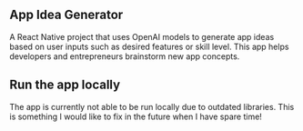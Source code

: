 ## App Idea Generator

A React Native project that uses OpenAI models to generate app ideas based on user inputs such as desired features or skill level. This app helps developers and entrepreneurs brainstorm new app concepts.


## Run the app locally

The app is currently not able to be run locally due to outdated libraries. This is something I would like to fix in the future when I have spare time!
